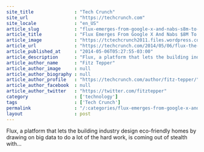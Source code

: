 ```yaml
---
site_title               : "Tech Crunch"
site_url                 : "https://techcrunch.com"
site_locale              : "en_US"
article_slug             : "flux-emerges-from-google-x-and-nabs-s8m-to-help-build-eco-friendly-buildings"
article_title            : "Flux Emerges From Google X And Nabs $8M To Help Build Eco-Friendly Buildings"
article_image            : "https://tctechcrunch2011.files.wordpress.com/2014/05/flux.jpg?w=764&h=400&crop=1"
article_url              : "https://techcrunch.com/2014/05/06/flux-the-first-startup-to-spin-out-of-google-x-nabs-8m-for-its-eco-home-building-platform/"
article_published_at     : "2014-05-06T05:27:55-03:00"
article_description      : "Flux, a platform that lets the building industry design eco-friendly homes by drawing on big data to do a lot of the hard work, is coming out of stealth with..."
article_author_name      : "Fitz Tepper"
article_author_image     : null
article_author_biography : null
article_author_profile   : "https://techcrunch.com/author/fitz-tepper/"
article_author_facebook  : null
article_author_twitter   : "https://twitter.com/fitztepper"
category                 : ['technology']
tags                     : ['Tech Crunch']
permalink                : "/:categories/flux-emerges-from-google-x-and-nabs-s8m-to-help-build-eco-friendly-buildings/"
layout                   : post
---
```


Flux, a platform that lets the building industry design eco-friendly homes by drawing on big data to do a lot of the hard work, is coming out of stealth with...
